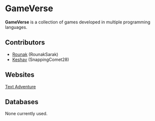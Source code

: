 # GameVerse

**GameVerse** is a collection of games developed in multiple programming languages.

## Contributors
- [Rounak](https://github.com/RounakSarak) (RounakSarak)
- [Keshav](https://github.com/SnappingComet28) (SnappingComet28)

## Websites
[Text Adventure](textAdventure)

## Databases
None currently used.
